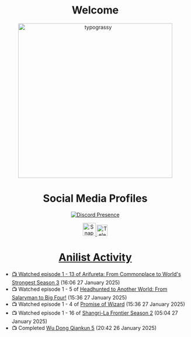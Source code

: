 <div align="center">

# Welcome
<a href="https://github.com/kawarimidoll/typograssy">
    <img alt="typograssy" src="https://typograssy.deno.dev/api?text=%E3%82%88%E3%81%86%E3%81%93%E3%81%9D%E3%81%BF%E3%81%AA%E3%81%95%E3%82%93%20-%20Sheby--&&l0=none&l1=82d9d0&l2=027353&l3=038c4c&l4=01402e&bg=none&frame=none&speed=100&comment=" width="421.99">
</a>

</div>

<div align="center">

# Social Media Profiles

[![Discord Presence](https://lanyard.cnrad.dev/api/612532963938271232)](https://discord.com/users/612532963938271232)


<a href="https://www.snapchat.com/add/a.sheby" title="Snapchat Profile">
    <img src="https://www.freepnglogos.com/uploads/snapchat-logo-png-0.png" width="35" alt="Snapchat Logo" />


<a href="https://t.me/ASheby" title="Telegram Profile">
    <img src="https://www.freepnglogos.com/uploads/telegram-logo-png-0.png" width="30" alt="Telegram Logo" />


</div>

<div align="center">

# Anilist Activity

</div>

<!-- ANILIST_ACTIVITY:start -->

-   📺 Watched episode 1 - 13 of [Arifureta: From Commonplace to World's Strongest Season 3](https://anilist.co/anime/154473) (16:06 27 January 2025)
-   📺 Watched episode 1 - 5 of [Headhunted to Another World: From Salaryman to Big Four!](https://anilist.co/anime/179689) (15:36 27 January 2025)
-   📺 Watched episode 1 - 4 of [Promise of Wizard](https://anilist.co/anime/170916) (15:36 27 January 2025)
-   📺 Watched episode 1 - 16 of [Shangri-La Frontier Season 2](https://anilist.co/anime/176508) (05:04 27 January 2025)
-   📺 Completed [Wu Dong Qiankun 5](https://anilist.co/anime/185748) (20:42 26 January 2025)

<!-- ANILIST_ACTIVITY:end -->
